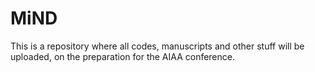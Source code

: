 # MiND
This is a repository where all codes, manuscripts and other stuff will be uploaded, on the preparation for the AIAA conference.
